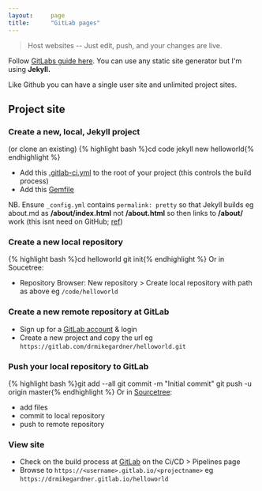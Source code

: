 ```yaml
---
layout:     page
title:      "GitLab pages"
---
```


>Host websites -- Just edit, push, and your changes are live.

Follow [GitLabs guide here](https://about.gitlab.com/features/pages/). You can use any static site generator but I'm using **Jekyll.**

Like Github you can have a single user site and unlimited project sites.

Project site
------------

### Create a new, local, Jekyll project
(or clone an existing)
{% highlight bash %}cd code
jekyll new helloworld{% endhighlight %}
* Add this [.gitlab-ci.yml](https://gitlab.com/pages/jekyll/blob/master/.gitlab-ci.yml) to the root of your project (this controls the build process)
* Add this [Gemfile](https://gitlab.com/pages/jekyll/blob/master/Gemfile)

NB. Ensure `_config.yml` contains `permalink: pretty` so that Jekyll builds eg about.md as **/about/index.html** not **/about.html** so then links to **/about/** work (this isnt need on GitHub; [ref](https://gitlab.com/pages/jekyll/issues/6))

### Create a new local repository
{% highlight bash %}cd helloworld
git init{% endhighlight %}
Or in Soucetree:

* Repository Browser: New repository > Create local repository with path as above eg `/code/helloworld`

### Create a new remote repository at GitLab
* Sign up for a [GitLab account](https://gitlab.com/) & login
* Create a new project and copy the url
eg `https://gitlab.com/drmikegardner/helloworld.git`

### Push your local repository to GitLab
{% highlight bash %}git add --all
git commit -m "Initial commit"
git push -u origin master{% endhighlight %}
Or in [Sourcetree](/pages/sourcetree/):

* add files
* commit to local repository
* push to remote repository

### View site
* Check on the build process at [GitLab](https://gitlab.com/) on the Ci/CD > Pipelines page
* Browse to `https://<username>.gitlab.io/<projectname>`
eg `https://drmikegardner.gitlab.io/helloworld`




<!--
Custom domain name ** TODO **
------------------

See [Githubs documentation](https://help.github.com/articles/setting-up-your-pages-site-repository/)

Add your custom domain name

* Create a new file in your repository called CNAME (with all caps!)
* In this file add a single domain with your custom domain name (just the name; no http://)
* Push this new file

Confirm your custom domain name on [Github](https://github.com/)

* Goto your repository on Github
* Click Settings (cog icon; top right)
* Under 'Github Pages' you should see "Your site is published at _your domain name_"

Set up your custom domain with your DNS provider

* See [Githubs documentation](https://help.github.com/articles/quick-start-setting-up-a-custom-domain/)
* eg for subdomains setup a CNAME for projectname.mydomain.com that points to yourusername.github.io
* eg for apex domains (eg mydomain.com) setup an A record to point to githubs servers (may take 24-48hrs to take effect)

-->
